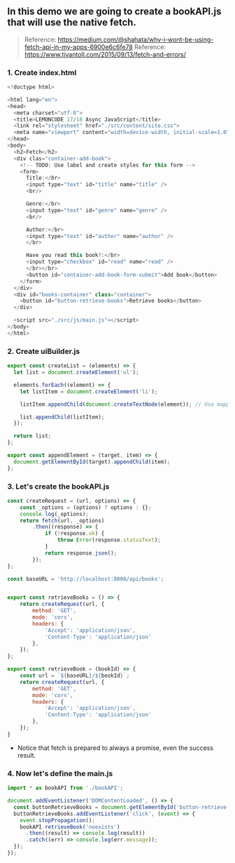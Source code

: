 ## In this demo we are going to create a bookAPI.js that will use the native fetch.

> Reference: https://medium.com/@shahata/why-i-wont-be-using-fetch-api-in-my-apps-6900e6c6fe78
> Reference: https://www.tjvantoll.com/2015/09/13/fetch-and-errors/

### 1. Create index.html

```javascript
<!doctype html>

<html lang="en">
<head>
  <meta charset="utf-8">
  <title>LEMONCODE 17/18 Async JavaScript</title>
  <link rel="stylesheet" href="./src/content/site.css">
  <meta name="viewport" content="width=device-width, initial-scale=1.0"/>
</head>
<body>
  <h2>Fetch</h2>
  <div clas="container-add-book">
    <!-- TODO: Use label and create styles for this form -->
    <form>
      Title:</br>
      <input type="text" id="title" name="title" />
      <br/>

      Genre:</br>
      <input type="text" id="genre" name="genre" />
      <br/>

      Author:</br>
      <input type="text" id="author" name="author" />
      </br>

      Have you read this book?:</br>
      <input type="checkbox" id="read" name="read" />
      </br></br>
      <button id="container-add-book-form-submit">Add book</button>
    </form>
  </div>
  <div id="books-container" class="container">
    <button id="button-retrieve-books">Retrieve books</button>
  </div>

  <script src="./src/js/main.js"></script>
</body>
</html>

```

### 2. Create uiBuilder.js

```javascript
export const createList = (elements) => {
  let list = document.createElement('ul');

  elements.forEach((element) => {
    let listItem = document.createElement('li');

    listItem.appendChild(document.createTextNode(element)); // Use mapper here, to extract and format data.

    list.appendChild(listItem);
  });

  return list;
};

export const appendElement = (target, item) => {
  document.getElementById(target).appendChild(item);
};
```

### 3. Let's create the bookAPI.js

```javascript
const createRequest = (url, options) => {
    const _options = (options) ? options : {};
    console.log(_options);
    return fetch(url, _options)
        .then((response) => {
            if (!response.ok) {
                throw Error(response.statusText);
            } 
            return response.json();
        });
};

const baseURL = 'http://localhost:8000/api/books';


export const retrieveBooks = () => {
    return createRequest(url, {
        method: 'GET',
        mode: 'cors',
        headers: {
            'Accept': 'application/json',
            'Content-Type': 'application/json'
        },
    });
};

export const retrieveBook = (bookId) => {
    const url = `${baseURL}/${bookId}`;
    return createRequest(url, {
        method: 'GET',
        mode: 'cors',
        headers: {
            'Accept': 'application/json',
            'Content-Type': 'application/json'
        },
    });
}
```
* Notice that fetch is prepared to always a promise, even the success result.

### 4. Now let's define the main.js

```javascript
import * as bookAPI from './bookAPI';

document.addEventListener('DOMContentLoaded', () => {
  const buttonRetrieveBooks = document.getElementById('button-retrieve-books');
  buttonRetrieveBooks.addEventListener('click', (event) => {
    event.stopPropagation();
    bookAPI.retrieveBook('noexists')
      .then((result) => console.log(result))
      .catch((err) => console.log(err.message));
  });
});

```